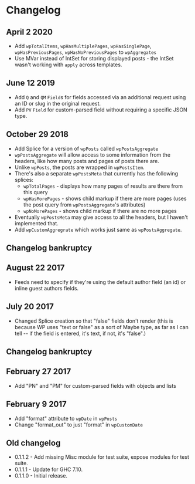 # Changelog

## April 2 2020
 * Add `wpTotalItems`, `wpHasMultiplePages`, `wpHasSinglePage`, `wpHasPreviousPages`, `wpHasNoPreviousPages` to `wpAggregates`
 * Use MVar instead of IntSet for storing displayed posts -  the IntSet wasn't working with `apply` across templates.

## June 12 2019
 * Add `Q` and `QM` `Field`s for fields accessed via an additional request using an ID or slug in the original request.
 * Add `PV` `Field` for custom-parsed field without requiring a specific JSON type.

## October 29 2018
 * Add Splice for a version of `wpPosts` called `wpPostsAggregate`
 * `wpPostsAggregate` will allow access to some information from the headers, like how many posts and pages of posts there are.
 * Unlike `wpPosts`, the posts are wrapped in `wpPostsItem`.
 * There's also a separate `wpPostsMeta` that currently has the following splices:
    * `wpTotalPages` - displays how many pages of results are there from this query
    * `wpHasMorePages` - shows child markup if there are more pages (uses the post query from `wpPostsAggregate`'s attributes)
    * `wpNoMorePages` - shows child markup if there are no more pages
 * Eventually `wpPostsMeta` may give access to all the headers, but I haven't implemented that.
 * Add `wpCustomAggregrate` which works just same as `wpPostsAggregate`.

## Changelog bankruptcy

## August 22 2017
 * Feeds need to specify if they're using the default author field (an id) or inline guest authors fields.

## July 20 2017
 * Changed Splice creation so that "false" fields don't render (this is because WP uses "text or false" as a sort of Maybe type, as far as I can tell -- if the field is entered, it's text, if not, it's "false".)

## Changelog bankruptcy

## February 27 2017
 * Add "PN" and "PM" for custom-parsed fields with objects and lists

## February 9 2017

 * Add "format" attribute to `wpDate` in `wpPosts`
 * Change "format_out" to just "format" in `wpCustomDate`

## Old changelog

* 0.1.1.2 - Add missing Misc module for test suite, expose modules for test suite.
* 0.1.1.1 - Update for GHC 7.10.
* 0.1.1.0 - Initial release.
